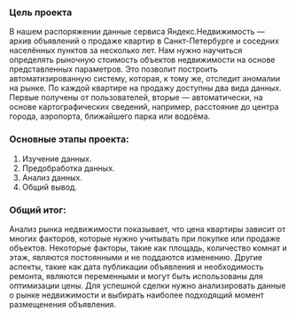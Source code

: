 ### Цель проекта

В нашем распоряжении данные сервиса Яндекс.Недвижимость — архив объявлений о продаже квартир в Санкт-Петербурге и соседних населённых пунктов за несколько лет. Нам нужно научиться определять рыночную стоимость объектов недвижимости на основе представленных параметров. Это позволит построить автоматизированную систему, которая, к тому же, отследит аномалии на рынке. По каждой квартире на продажу доступны два вида данных. Первые получены от пользователей, вторые —  автоматически, на основе картографических сведений, например, расстояние до центра города, аэропорта, ближайшего парка или водоёма.

### Основные этапы проекта:
1. Изучение данных.
2. Предобработка данных.
3. Анализ данных.
4. Общий вывод.

### Общий итог:
Анализ рынка недвижимости показывает, что цена квартиры зависит от многих факторов, которые нужно учитывать при покупке или продаже объектов. Некоторые факторы, такие как площадь, количество комнат и этаж, являются постоянными и не поддаются изменению. Другие аспекты, такие как дата публикации объявления и необходимость ремонта, являются переменными и могут быть использованы для оптимизации цены. Для успешной сделки нужно анализировать данные о рынке недвижимости и выбирать наиболее подходящий момент размещенения объявления.
